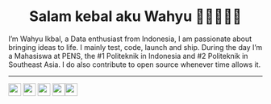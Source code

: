 <h1 align="center">Salam kebal aku Wahyu 👋🏼👨🏻‍💻</h1>

I’m Wahyu Ikbal, a Data enthusiast from Indonesia, I am passionate about bringing ideas to life. I mainly test, code, launch and ship.
During the day I’m a Mahasiswa at PENS, the #1 Politeknik in Indonesia and #2 Politeknik in Southeast Asia.
I do also contribute to open source whenever time allows it.

---

<p> <a href="https://www.linkedin.com/in/wahyuikbalmaulana"><img src="https://img.shields.io/badge/linkedin-%230077B5.svg?&style=for-the-badge&logo=linkedin&logoColor=white" height=25></a> <a href="https://www.instagram.com/wahyuikbal_m/"><img src="https://img.shields.io/badge/instagram-%23E4405F.svg?&style=for-the-badge&logo=instagram&logoColor=white" height=25></a> <a href="https://medium.com/@wahyuikbal777"><img src="https://img.shields.io/badge/medium-%2312100E.svg?&style=for-the-badge&logo=medium&logoColor=white" height=25></a> <a href="https://www.youtube.com/channel/UCu0ogXOEQjSfMFgqD1v1hfg"><img src="https://img.shields.io/badge/YouTube-FF0000?style=for-the-badge&logo=youtube&logoColor=white" height=25 <a href="https://img.shields.io/badge/Steam-000000?style=for-the-badge&logo=steam&logoColor=white"><img src="" height=25 ></a> </p>

